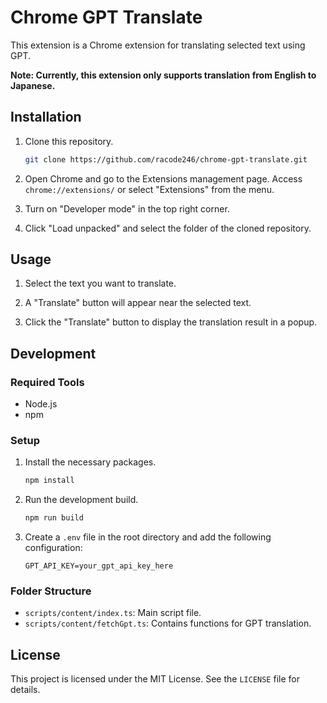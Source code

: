 # Chrome GPT Translate

This extension is a Chrome extension for translating selected text using GPT.

**Note: Currently, this extension only supports translation from English to Japanese.**

## Installation

1. Clone this repository.

   ```sh
   git clone https://github.com/racode246/chrome-gpt-translate.git
   ```

2. Open Chrome and go to the Extensions management page. Access `chrome://extensions/` or select "Extensions" from the menu.

3. Turn on "Developer mode" in the top right corner.

4. Click "Load unpacked" and select the folder of the cloned repository.

## Usage

1. Select the text you want to translate.

2. A "Translate" button will appear near the selected text.

3. Click the "Translate" button to display the translation result in a popup.

## Development

### Required Tools

- Node.js
- npm

### Setup

1. Install the necessary packages.

   ```sh
   npm install
   ```

2. Run the development build.

   ```sh
   npm run build
   ```

3. Create a `.env` file in the root directory and add the following configuration:

   ```env
   GPT_API_KEY=your_gpt_api_key_here
   ```

### Folder Structure

- `scripts/content/index.ts`: Main script file.
- `scripts/content/fetchGpt.ts`: Contains functions for GPT translation.

## License

This project is licensed under the MIT License. See the `LICENSE` file for details.
